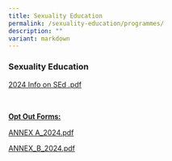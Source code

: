 ```yaml
---
title: Sexuality Education
permalink: /sexuality-education/programmes/
description: ""
variant: markdown
---
```

### Sexuality Education

[2024 Info on SEd .pdf](/files/2024_info_on_sed_Crest.pdf)

<br>
<p style="line-height: 19.6px;"><b><u>Opt Out Forms:</u></b></p>

[ANNEX A_2024.pdf](/files/annex_a_opt_out_form_2024.pdf) 

[ANNEX_B_2024.pdf](/files/annex_b_crest_2024.pdf)